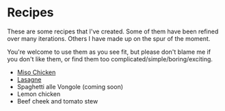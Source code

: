 Recipes
=======

These are some recipes that I've created. Some of them have been refined over many iterations. Others I have made up on the spur of the moment.

You're welcome to use them as you see fit, but please don't blame me if you don't like them, or find them too complicated/simple/boring/exciting.

* [Miso Chicken](https://github.com/higgis/recipes/blob/master/miso_chicken.markdown)
* [Lasagne](https://github.com/higgis/recipes/blob/master/lasagne.markdown)
* Spaghetti alle Vongole (coming soon)
* Lemon chicken
* Beef cheek and tomato stew
